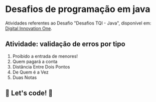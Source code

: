 # Desafios de programação em java

Atividades referentes ao Desafio "Desafios TQI - Java", disponível em: [Digital Innovation One](https://digitalinnovation.one/).

## Atividade: validação de erros por tipo

1. Proibido a entrada de menores!
2. Quem pagará a conta
3. Distância Entre Dois Pontos
4. De Quem é a Vez
5. Duas Notas

## 🚀 Let's code! 🚀